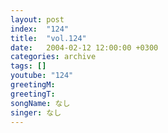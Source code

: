 ```yaml
---
layout: post
index:  "124"
title:  "vol.124"
date:   2004-02-12 12:00:00 +0300
categories: archive
tags: []
youtube: "124"
greetingM: 
greetingT: 
songName: なし
singer: なし
---
```

